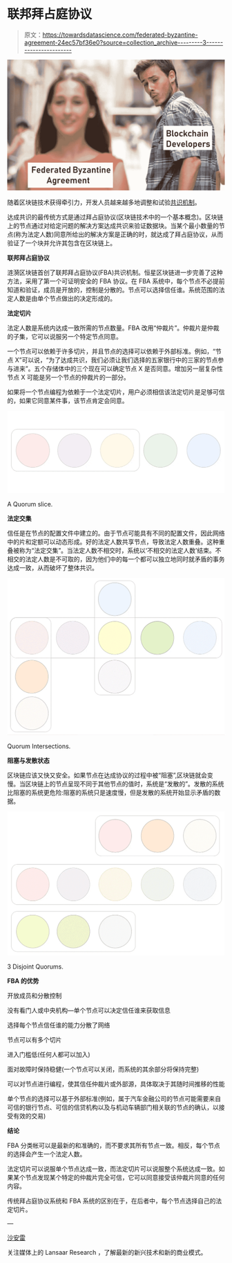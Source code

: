 # 联邦拜占庭协议

> 原文：<https://towardsdatascience.com/federated-byzantine-agreement-24ec57bf36e0?source=collection_archive---------3----------------------->

![](img/93f62cd721c174c53272590d8317f9d1.png)

随着区块链技术获得牵引力，开发人员越来越多地调整和试验[共识机制](https://hackernoon.com/what-is-proof-of-stake-8e0433018256)。

达成共识的最传统方式是通过拜占庭协议(区块链技术中的一个基本概念)。区块链上的节点通过对给定问题的解决方案达成共识来验证数据块。当某个最小数量的节点(称为法定人数)同意所给出的解决方案是正确的时，就达成了拜占庭协议，从而验证了一个块并允许其包含在区块链上。

**联邦拜占庭协议**

涟漪区块链首创了联邦拜占庭协议(FBA)共识机制。恒星区块链进一步完善了这种方法，采用了第一个可证明安全的 FBA 协议。在 FBA 系统中，每个节点不必提前知道和验证，成员是开放的，控制是分散的。节点可以选择信任谁。系统范围的法定人数是由单个节点做出的决定形成的。

**法定切片**

法定人数是系统内达成一致所需的节点数量。FBA 改用“仲裁片”。仲裁片是仲裁的子集，它可以说服另一个特定节点同意。

一个节点可以依赖于许多切片，并且节点的选择可以依赖于外部标准。例如，“节点 X”可以说，“为了达成共识，我们必须让我们选择的五家银行中的三家的节点参与进来”。五个存储体中的三个现在可以确定节点 X 是否同意。增加另一层复杂性节点 X 可能是另一个节点的仲裁片的一部分。

如果将一个节点编程为依赖于一个法定切片，用户必须相信该法定切片是足够可信的，如果它同意某件事，该节点肯定会同意。

![](img/923adf7d0072c6ba9ecda17e1ba46795.png)

A Quorum slice.

**法定交集**

信任是在节点的配置文件中建立的。由于节点可能具有不同的配置文件，因此网络中的片和定额可以动态形成。好的法定人数共享节点，导致法定人数重叠。这种重叠被称为“法定交集”。当法定人数不相交时，系统以‘不相交的法定人数’结束。不相交的法定人数是不可取的，因为他们中的每一个都可以独立地同时就矛盾的事务达成一致，从而破坏了整体共识。

![](img/13febf16a2f61dc80088043a61c15dc2.png)

Quorum Intersections.

**阻塞与发散状态**

区块链应该又快又安全。如果节点在达成协议的过程中被“阻塞”,区块链就会变慢。当区块链上的节点呈现不同于其他节点的值时，系统是“发散的”。发散的系统比阻塞的系统更危险:阻塞的系统只是速度慢，但是发散的系统开始显示矛盾的数据。

![](img/309b1f2a8d89a2e2c90bd748a12fa95f.png)

3 Disjoint Quorums.

**FBA 的优势**

开放成员和分散控制

没有看门人或中央机构—单个节点可以决定信任谁来获取信息

选择每个节点信任谁的能力分散了网络

节点可以有多个切片

进入门槛低(任何人都可以加入)

面对故障时保持稳健(一个节点可以关闭，而系统的其余部分将保持完整)

可以对节点进行编程，使其信任仲裁片或外部源，具体取决于其随时间推移的性能

单个节点的选择可以基于外部标准(例如，属于汽车金融公司的节点可能需要来自可信的银行节点、可信的信贷机构以及与机动车辆部门相关联的节点的确认，以接受有效的交易)

**结论**

FBA 分类帐可以是最新的和准确的，而不要求其所有节点一致。相反，每个节点的选择会产生一个法定人数。

法定切片可以说服单个节点达成一致，而法定切片可以说服整个系统达成一致。如果某个节点发现某个特定的仲裁片完全可信，它可以同意接受该仲裁片同意的任何内容。

传统拜占庭协议系统和 FBA 系统的区别在于，在后者中，每个节点选择自己的法定切片。

—

[沙安雷](http://www.shaanray.com/)

关注媒体上的 Lansaar Research ，了解最新的新兴技术和新的商业模式。